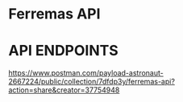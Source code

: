 # Ferremas API

# API ENDPOINTS

https://www.postman.com/payload-astronaut-2667224/public/collection/7dfdp3y/ferremas-api?action=share&creator=37754948

